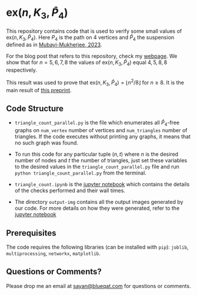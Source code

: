 # $\text{ex}(n, K_3, \hat P_4)$
This repository contains code that is used to verify some small values of $\text{ex}(n, K_3, \hat P_4)$.
Here $P_4$ is the path on 4 vertices and $\hat P_4$ the suspension defined as in [Mubayi-Mukherjee, 2023](https://sayan.mukherjee.moe/publication/suspensionFree).

For the blog post that refers to this repository, check my [webpage](https://sayan.mukherjee.moe/publication/suspensionFree).
We show that for $n=5,6,7,8$ the values of $\text{ex}(n, K_3,\hat P_4)$ equal $4,5,8,8$ respectively.

This result was used to prove that $\text{ex}(n, K_3, \hat P_4) = \lfloor n^2/8\rfloor$ for $n\ge 8$.
It is the main result of [this preprint](https://arxiv.org/abs/2307.04369).

## Code Structure
- `triangle_count_parallel.py` is the file which enumerates all $\hat{P}_4$-free graphs on `num_vertex` number of vertices and `num_triangles` number of triangles. 
If the code executes without printing any graphs, it means that no such graph was found.

- To run this code for any particular tuple $(n,t)$ where $n$ is the desired number of nodes and $t$ the number of triangles, just set these variables to the desired values in the `triangle_count_parallel.py` file and run 
  ```python triangle_count_parallel.py```
  from the terminal.

- `triangle_count.ipynb` is the [jupyter notebook](./triangle_count.ipynb) which contains the details of the checks performed and their wall times.

- The directory `output-img` contains all the output images generated by our code. For more details on how they were generated, refer to the [jupyter notebook](./triangle_count.ipynb)

## Prerequisites
The code requires the following libraries (can be installed with `pip`): `joblib`, `multiprocessing`, `networkx`, `matplotlib`.

## Questions or Comments?
Please drop me an email at [sayan@blueqat.com](mailto:sayan@blueqat.com) for questions or comments.
